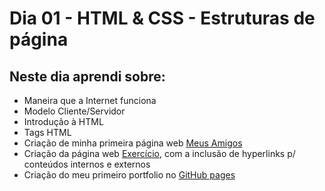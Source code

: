 # Dia 01 - HTML & CSS - Estruturas de página

## Neste dia aprendi sobre: 

- Maneira que a Internet funciona
- Modelo Cliente/Servidor
- Introdução à HTML
- Tags HTML
- Criação de minha primeira página web [Meus Amigos](meus-amigos.html)
- Criação da página web [Exercício](lista.html), com a inclusão de hyperlinks p/ conteúdos internos e externos
- Criação do meu primeiro portfolio no [GitHub pages](https://paulolage88.github.io/)


